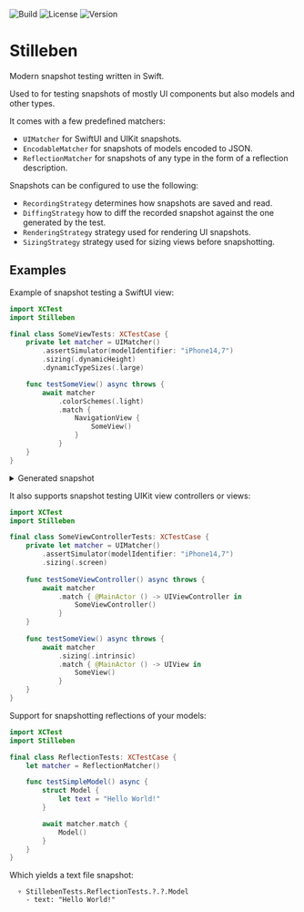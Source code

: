 ![Build](https://img.shields.io/appveyor/build/aegzorz/stilleben)
![License](https://img.shields.io/github/license/aegzorz/stilleben)
![Version](https://img.shields.io/github/v/release/aegzorz/stilleben)

# Stilleben

Modern snapshot testing written in Swift.

Used to for testing snapshots of mostly UI components but also models and other types.

It comes with a few predefined matchers:
- `UIMatcher` for SwiftUI and UIKit snapshots.
- `EncodableMatcher` for snapshots of models encoded to JSON.
- `ReflectionMatcher` for snapshots of any type in the form of a reflection description.

Snapshots can be configured to use the following:
- `RecordingStrategy` determines how snapshots are saved and read.
- `DiffingStrategy` how to diff the recorded snapshot against the one generated by the test.
- `RenderingStrategy` strategy used for rendering UI snapshots.
- `SizingStrategy` strategy used for sizing views before snapshotting.

## Examples

Example of snapshot testing a SwiftUI view:
```swift
import XCTest
import Stilleben

final class SomeViewTests: XCTestCase {
    private let matcher = UIMatcher()
        .assertSimulator(modelIdentifier: "iPhone14,7")
        .sizing(.dynamicHeight)
        .dynamicTypeSizes(.large)

    func testSomeView() async throws {
        await matcher
            .colorSchemes(.light)
            .match {
                NavigationView {
                    SomeView()
                }
            }
    }
}
```

<details>
    <summary>Generated snapshot</summary>
    <img src="https://user-images.githubusercontent.com/810539/202294178-d2cbc7b4-fe3c-409e-8d2c-d445a100f8c0.png" width="200px">
</details>

It also supports snapshot testing UIKit view controllers or views:

```swift
import XCTest
import Stilleben

final class SomeViewControllerTests: XCTestCase {
    private let matcher = UIMatcher()
        .assertSimulator(modelIdentifier: "iPhone14,7")
        .sizing(.screen)
    
    func testSomeViewController() async throws {
        await matcher
            .match { @MainActor () -> UIViewController in
                SomeViewController()
            }
    }
    
    func testSomeView() async throws {
        await matcher
            .sizing(.intrinsic)
            .match { @MainActor () -> UIView in
                SomeView()
            }
    }
}
```

Support for snapshotting reflections of your models:

```swift
import XCTest
import Stilleben

final class ReflectionTests: XCTestCase {
    let matcher = ReflectionMatcher()

    func testSimpleModel() async {
        struct Model {
            let text = "Hello World!"
        }

        await matcher.match {
            Model()
        }
    }
}
```

Which yields a text file snapshot:

```
  ▿ StillebenTests.ReflectionTests.?.?.Model
    - text: "Hello World!"
```

